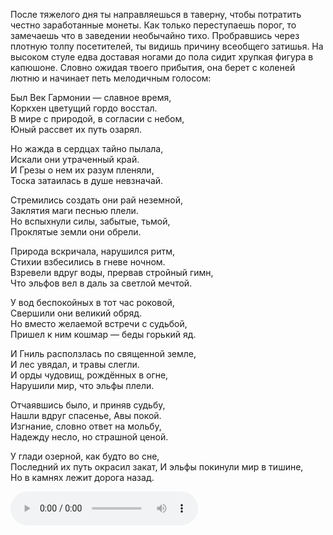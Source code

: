 После тяжелого дня ты направляешься в таверну, чтобы потратить честно заработанные монеты. Как только переступаешь порог, то замечаешь что в заведении необычайно тихо. Пробравшись через плотную толпу посетителей, ты видишь причину всеобщего затишья. На высоком стуле едва доставая ногами до пола сидит хрупкая фигура в капюшоне. Словно ожидая твоего прибытия, она берет с коленей лютню и начинает петь мелодичным голосом:

Был Век Гармонии — славное время,  
Коркхен цветущий гордо восстал.  
В мире с природой, в согласии с небом,  
Юный рассвет их путь озарял.

Но жажда в сердцах тайно пылала,  
Искали они утраченный край.  
И Грезы о нем их разум пленяли,  
Тоска затаилась в душе невзначай.

Стремились создать они рай неземной,  
Заклятия маги песнью плели.  
Но вспыхнули силы, забытые, тьмой,  
Проклятые земли они обрели.

Природа вскричала, нарушился ритм,  
Стихии взбесились в гневе ночном.  
Взревели вдруг воды, прервав стройный гимн,  
Что эльфов вел в даль за светлой мечтой.

У вод беспокойных в тот час роковой,  
Свершили они великий обряд.  
Но вместо желаемой встречи с судьбой,  
Пришел к ним кошмар — беды горький яд.

И Гниль расползлась по священной земле,  
И лес увядал, и травы слегли.  
И орды чудовищ, рождённых в огне,  
Нарушили мир, что эльфы плели.

Отчаявшись было, и приняв судьбу,  
Нашли вдруг спасенье, Авы покой.  
Изгнание, словно ответ на мольбу,  
Надежду несло, но страшной ценой.

У глади озерной, как будто во сне,  
Последний их путь окрасил закат,
И эльфы покинули мир в тишине,  
Но в камнях лежит дорога назад.

![type:audio](music/Песнь%20о%20Веке%20Гармонии.mp3)